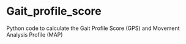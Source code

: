 # Gait_profile_score
 Python code to calculate the Gait Profile Score (GPS) and Movement Analysis Profile (MAP)
